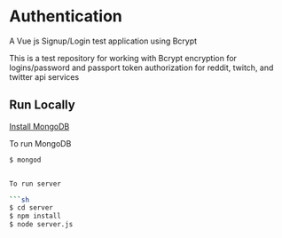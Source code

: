 # Authentication

A Vue js Signup/Login test application using Bcrypt

This is a test repository for working with Bcrypt encryption for logins/password and passport token authorization for reddit, twitch, and twitter api services


## Run Locally

[Install MongoDB](https://treehouse.github.io/installation-guides/mac/mongo-mac.html)

To run MongoDB

```sh
$ mongod


To run server

```sh
$ cd server
$ npm install
$ node server.js
